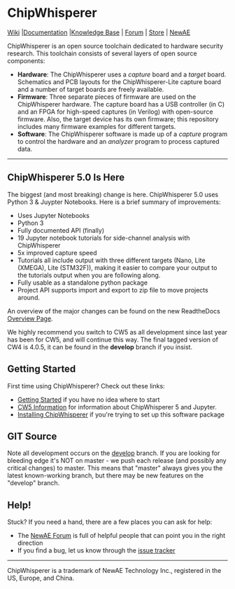 # ChipWhisperer

[Wiki](https://wiki.newae.com/V5:Main_Page) |[Documentation](https://chipwhisperer.readthedocs.io) |[Knowledge Base](https://wiki.newae.com/Category:Knowledge_Base) | [Forum](http://www.newae.com/forum) | [Store](https://store.newae.com) | [NewAE](http://newae.com)

ChipWhisperer is an open source toolchain dedicated to hardware security research. This toolchain consists of several layers of open source components:
* __Hardware__: The ChipWhisperer uses a _capture_ board and a _target_ board. Schematics and PCB layouts for the ChipWhisperer-Lite capture board and a number of target boards are freely available.
* __Firmware__: Three separate pieces of firmware are used on the ChipWhisperer hardware. The capture board has a USB controller (in C) and an FPGA for high-speed captures (in Verilog) with open-source firmware. Also, the target device has its own firmware; this repository includes many firmware examples for different targets.
* __Software__: The ChipWhisperer software is made up of a _capture_ program to control the hardware and an _analyzer_ program to process captured data.

---

## ChipWhisperer 5.0 Is Here

The biggest (and most breaking) change is here. ChipWhisperer 5.0 uses Python 3 & Juypter Notebooks. Here is a brief summary of improvements:

* Uses Jupyter Notebooks
* Python 3 
* Fully documented API (finally)
* 19 Jupyter notebook tutorials for side-channel analysis with ChipWhisperer
* 5x improved capture speed
* Tutorials all include output with three different targets (Nano, Lite (XMEGA), Lite (STM32F)), making it easier to compare your output to the tutorials output when you are following along.
* Fully usable as a standalone python package
* Project API supports import and export to zip file to move projects around.

An overview of the major changes can be found on the new ReadtheDocs [Overview Page](https://chipwhisperer.readthedocs.io/en/latest/getting-started.html).

We highly recommend you switch to CW5 as all development since last year has been for CW5, and will continue this way. The final tagged version of CW4 is 4.0.5, it can be found in the **develop** branch if you insist. 

## Getting Started
First time using ChipWhisperer? Check out these links:
* [Getting Started](https://wiki.newae.com/V5:Getting_Started) if you have no idea where to start
* [CW5 Information](https://wiki.newae.com/CW5) for information about ChipWhisperer 5 and Jupyter.
* [Installing ChipWhisperer](https://chipwhisperer.readthedocs.io/en/latest/installing.html) if you're trying to set up this software package

## GIT Source
Note all development occurs on the [develop](https://github.com/newaetech/chipwhisperer/tree/develop) branch. If you are looking for bleeding edge it's NOT on master - we push each release (and possibly any critical changes) to master. This means that "master" always gives you the latest known-working branch, but there may be new features on the "develop" branch.

## Help!
Stuck? If you need a hand, there are a few places you can ask for help:
* The [NewAE Forum](https://forum.newae.com/) is full of helpful people that can point you in the right direction
* If you find a bug, let us know through the [issue tracker](https://github.com/newaetech/chipwhisperer/issues)

---

ChipWhisperer is a trademark of NewAE Technology Inc., registered in the US, Europe, and China.
